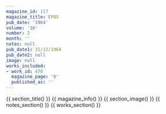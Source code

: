 ```yaml
---
magazine_id: 117
magazine_title: EPOS
pub_date: '1964'
volume: '16'
number: 2
month: ''
notes: null
pub_date1: 31/12/1964
pub_date2: null
image: null
works_included:
- work_id: 478
  magazine_page: '6'
  published_as: ''
---
```


{{ section_title() }}
{{ magazine_info() }}
{{ section_image() }}
{{ notes_section() }}
{{ works_section() }}
